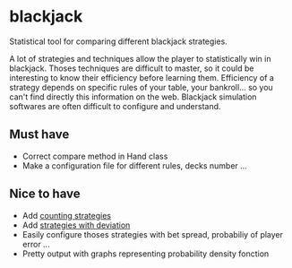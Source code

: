 blackjack
=========

Statistical tool for comparing different blackjack strategies.

A lot of strategies and techniques allow the player to statistically win in
blackjack. Thoses techniques are difficult to master, so it could be interesting
to know their efficiency before learning them. Efficiency of a strategy depends on 
specific rules of your table, your bankroll... so you can't find directly this
information on the web. Blackjack simulation softwares are often difficult to configure
and understand.


Must have
---------
* Correct compare method in Hand class
* Make a configuration file for different rules, decks number ...

Nice to have
------------
* Add [counting strategies](http://www.guide-blackjack.com/hi-lo-comptage-cartes.html "blackjack")
* Add [strategies with deviation](http://www.guide-blackjack.com/Compter-cartes-hi-lo-2.html "blackjack")
* Easily configure thoses strategies with bet spread, probabiliy of player error ...
* Pretty output with graphs representing probability density fonction
